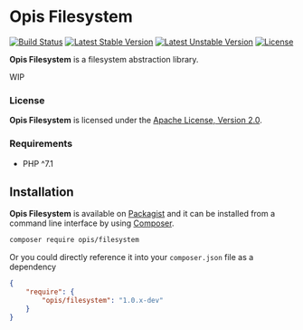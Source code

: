 # Opis Filesystem
[![Build Status](https://travis-ci.org/opis/filesystem.svg?branch=master)](https://travis-ci.org/opis/filesystem)
[![Latest Stable Version](https://poser.pugx.org/opis/filesystem/version.png)](https://packagist.org/packages/opis/filesystem)
[![Latest Unstable Version](https://poser.pugx.org/opis/filesystem/v/unstable.png)](//packagist.org/packages/opis/filesystem)
[![License](https://poser.pugx.org/opis/filesystem/license.png)](https://packagist.org/packages/opis/filesystem)

**Opis Filesystem** is a filesystem abstraction library.

WIP

### License

**Opis Filesystem** is licensed under the [Apache License, Version 2.0][apache_license].

### Requirements

* PHP ^7.1

## Installation

**Opis Filesystem** is available on [Packagist] and it can be installed from a
command line interface by using [Composer]. 

```bash
composer require opis/filesystem
```

Or you could directly reference it into your `composer.json` file as a dependency

```json
{
    "require": {
        "opis/filesystem": "1.0.x-dev"
    }
}
```


[apache_license]: https://www.apache.org/licenses/LICENSE-2.0 "Apache License"
[Packagist]: https://packagist.org/packages/opis/filesystem "Packagist"
[Composer]: https://getcomposer.org "Composer"
